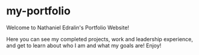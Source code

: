 # my-portfolio
Welcome to Nathaniel Edralin's Portfolio Website!

Here you can see my completed projects, work and leadership experience, and get to learn about who I am and what my goals are! Enjoy!
